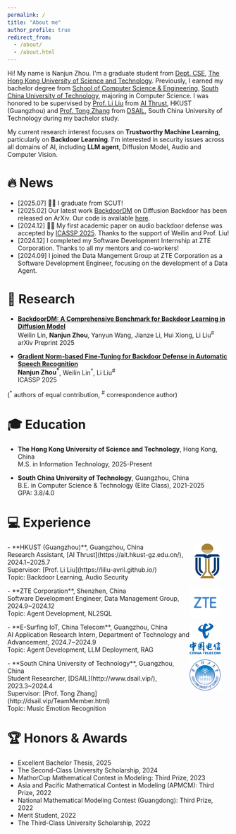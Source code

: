 ```yaml
---
permalink: /
title: "About me"
author_profile: true
redirect_from: 
  - /about/
  - /about.html
---
```


Hi! My name is Nanjun Zhou. I'm a graduate student from [Dept. CSE](https://cse.hkust.edu.hk/), [The Hong Kong University of Science and Technology](https://hkust.edu.hk/). Previously, I earned my bachelor degree from [School of Computer Science & Engineering](https://www2.scut.edu.cn/cs/), [South China University of Technology](https://www.scut.edu.cn/new/), majoring in Computer Science. I was honored to be supervised by [Prof. Li Liu](https://liliu-avril.github.io/) from [AI Thrust](https://ait.hkust-gz.edu.cn/), HKUST (Guangzhou) and [Prof. Tong Zhang](http://dsail.vip/TeamMember.html) from [DSAIL](http://www.dsail.vip/), South China University of Technology during my bachelor study. 

My current research interest focuses on **Trustworthy Machine Learning**, particularly on **Backdoor Learning**. I'm interested in security issues across all domains of AI, including **LLM agent**, Diffusion Model, Audio and Computer Vision. 

# 🔥 News

- [2025.07] 🎉🎉 I graduate from SCUT!
- [2025.02] Our latest work [BackdoorDM](https://arxiv.org/abs/2502.11798) on Diffusion Backdoor has been released on ArXiv. Our code is available [here](https://github.com/linweiii/BackdoorDM).
- [2024.12] 🎉🎉 My first academic paper on audio backdoor defense was accepted by [ICASSP 2025](https://2025.ieeeicassp.org/). Thanks to the support of Weilin and Prof. Liu!
- [2024.12] I completed my Software Development Internship at ZTE Corporation. Thanks to all my mentors and co-workers!
- [2024.09] I joined the Data Mangement Group at ZTE Corporation as a Software Development Engineer, focusing on the development of a Data Agent.

# 📑 Research

- [**BackdoorDM: A Comprehensive Benchmark for Backdoor Learning in Diffusion Model**](https://arxiv.org/abs/2502.11798) <br>
  Weilin Lin, **Nanjun Zhou**, Yanyun Wang, Jianze Li, Hui Xiong, Li Liu<sup>#</sup> <br>
  arXiv Preprint 2025

- [**Gradient Norm-based Fine-Tuning for Backdoor Defense in Automatic Speech Recognition**](https://ieeexplore.ieee.org/document/10889177) <br>
  **Nanjun Zhou<sup>*</sup>**, Weilin Lin<sup>*</sup>, Li Liu<sup>#</sup> <br>
  ICASSP 2025

(<sup>*</sup> authors of equal contribution, <sup>#</sup> correspondence author)

# 🎓 Education

- **The Hong Kong University of Science and Technology**, Hong Kong, China <br>
  M.S. in Information Technology, 2025-Present

- **South China University of Technology**, Guangzhou, China <br>
  B.E. in Computer Science & Technology (Elite Class), 2021-2025 <br>
  GPA: 3.8/4.0 

# 💻 Experience
  <p>
    <img src="images/hkust.png" alt="HKUST" style="float: right; margin-right: 20px;; width: 60px; height: 80px;">
  </p>
- **HKUST (Guangzhou)**, Guangzhou, China <br>
  Research Assistant, [AI Thrust](https://ait.hkust-gz.edu.cn/), 2024.1~2025.7 <br>
  Supervisor: [Prof. Li Liu](https://liliu-avril.github.io/) <br>
  Topic: Backdoor Learning, Audio Security

  <p>
    <img src="images/zte.png" alt="ZTE" style="float: right; margin-right: 20px;; width: 70px; height: 70px;">
  </p>
- **ZTE Corporation**, Shenzhen, China <br>
  Software Development Engineer, Data Management Group, 2024.9~2024.12 <br>
  Topic: Agent Development, NL2SQL

  <p>
    <img src="images/chinatelecom.png" alt="ChinaTelecom" style="float: right; margin-right: 20px;; width: 70px; height: 70px;">
  </p>
- **E-Surfing IoT, China Telecom**, Guangzhou, China <br>
  AI Application Research Intern, Department of Technology and Advancement, 2024.7~2024.9 <br>
  Topic: Agent Development, LLM Deployment, RAG

  <p>
    <img src="images/scut.png" alt="SCUT" style="float: right; margin-right: 20px;; width: 70px; height: 70px;">
  </p>
- **South China University of Technology**, Guangzhou, China <br>
  Student Researcher, [DSAIL](http://www.dsail.vip/), 2023.3~2024.4 <br>
  Supervisor: [Prof. Tong Zhang](http://dsail.vip/TeamMember.html) <br>
  Topic: Music Emotion Recognition
  
# 🏆 Honors & Awards
- Excellent Bachelor Thesis, 2025
- The Second-Class University Scholarship, 2024
- MathorCup Mathematical Contest in Modeling: Third Prize, 2023
- Asia and Pacific Mathematical Contest in Modeling (APMCM): Third Prize, 2022
- National Mathematical Modeling Contest (Guangdong): Third Prize, 2022
- Merit Student, 2022
- The Third-Class University Scholarship, 2022
